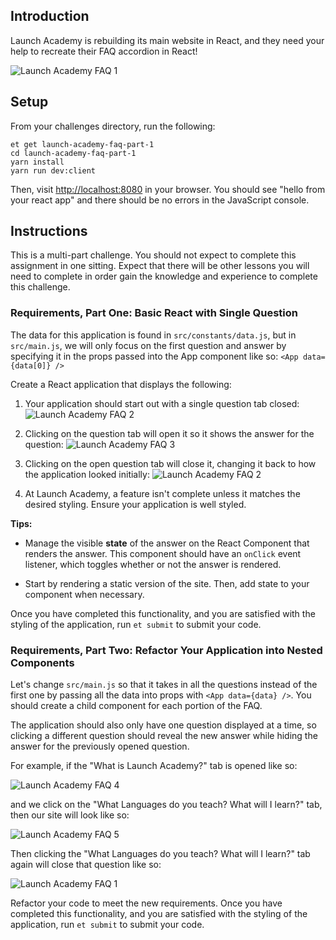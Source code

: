 ## Introduction

Launch Academy is rebuilding its main website in React, and they need your help
to recreate their FAQ accordion in React!

![Launch Academy FAQ 1][launch-academy-faq-1]

## Setup

From your challenges directory, run the following:

```no-highlight
et get launch-academy-faq-part-1
cd launch-academy-faq-part-1
yarn install
yarn run dev:client
```

Then, visit <http://localhost:8080> in your browser. You should see "hello from your react app"
and there should be no errors in the JavaScript console.

## Instructions

This is a multi-part challenge. You should not expect to complete this assignment
in one sitting. Expect that there will be other lessons you will need to complete
in order gain the knowledge and experience to complete this challenge.

### Requirements, Part One: Basic React with Single Question

The data for this application is found in `src/constants/data.js`, but in `src/main.js`, we will only focus on the first question and answer by specifying it in the props passed into the App component like so: `<App data={data[0]} />`

Create a React application that displays the following:

1. Your application should start out with a single question tab closed:
    ![Launch Academy FAQ 2][launch-academy-faq-2]

2. Clicking on the question tab will open it so it shows the answer for the question:
    ![Launch Academy FAQ 3][launch-academy-faq-3]

3. Clicking on the open question tab will close it, changing it back to how the application looked initially:
    ![Launch Academy FAQ 2][launch-academy-faq-2]

4. At Launch Academy, a feature isn't complete unless it matches the desired styling. Ensure your application is well styled.

**Tips:**

* Manage the visible **state** of the answer on the React Component that
    renders the answer. This component should have an `onClick` event listener, which
    toggles whether or not the answer is rendered.

* Start by rendering a static version of the site. Then, add state to your component when necessary.

Once you have completed this functionality, and you are satisfied with the styling
of the application, run `et submit` to submit your code.

### Requirements, Part Two: Refactor Your Application into Nested Components

Let's change `src/main.js` so that it takes in all the questions instead of the first one by passing all the data into props with `<App data={data} />`. You should create a child component for each portion of the FAQ.

The application should also only have one question displayed at a time, so clicking a different question should reveal the new answer while hiding the answer for the previously opened question.

For example, if the "What is Launch Academy?" tab is opened like so:

![Launch Academy FAQ 4][launch-academy-faq-4]

and we click on the
"What Languages do you teach? What will I learn?" tab, then our site will
look like so:

![Launch Academy FAQ 5][launch-academy-faq-5]

Then clicking the "What Languages do you teach? What will I learn?" tab again will close that question like so:

![Launch Academy FAQ 1][launch-academy-faq-1]

Refactor your code to meet the new requirements. Once you have completed this
functionality, and you are satisfied with the styling of the application, run
`et submit` to submit your code.

[jim]: https://launchpass-production.s3.amazonaws.com/uploads/user/profile_photo/229/me.jpg
[launch-academy-faq-1]: https://s3.amazonaws.com/horizon-production/images/launch-academy-faq-1.png
[launch-academy-faq-2]: https://s3.amazonaws.com/horizon-production/images/launch-academy-faq-1new.png
[launch-academy-faq-3]: https://s3.amazonaws.com/horizon-production/images/launch-academy-faq-2new.png
[launch-academy-faq-4]: https://s3.amazonaws.com/horizon-production/images/launch-academy-faq-2.png
[launch-academy-faq-5]: https://s3.amazonaws.com/horizon-production/images/launch-academy-faq-3.png
